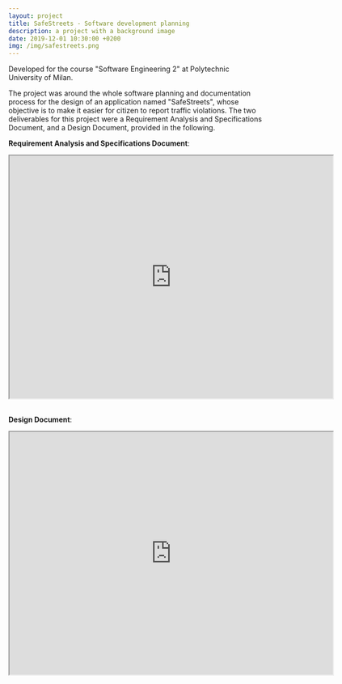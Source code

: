 ```yaml
---
layout: project
title: SafeStreets - Software development planning
description: a project with a background image
date: 2019-12-01 10:30:00 +0200
img: /img/safestreets.png
---
```


Developed for the course "Software Engineering 2" at Polytechnic University of Milan.

The project was around the whole software planning and documentation process for the design of an application named "SafeStreets", whose objective is to make it easier for citizen to report traffic violations. 
The two deliverables for this project were a Requirement Analysis and Specifications Document, and a Design Document, provided in the following.


<b>Requirement Analysis and Specifications Document</b>:

<div class="cv-container">
<iframe src="https://drive.google.com/file/d/1i-d9VoaBBjogK8hTt0q9wH0JmMJDznKZ/preview" width="640" height="480"></iframe>
</div>
<br/>

<b>Design Document</b>: 

<div class="cv-container">
<iframe src="https://drive.google.com/file/d/1H3i2tzZEakR8dh5qenGBx27xV_lw1ZlF/preview" width="640" height="480"></iframe>
</div>